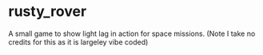 # rusty_rover
A small game to show light lag in action for space missions. (Note I take no credits for this as it is largeley vibe coded)
